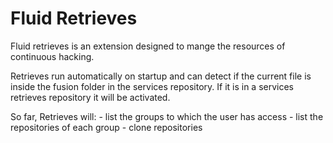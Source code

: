 # Fluid Retrieves

Fluid retrieves is an extension designed to mange the resources of
continuous hacking.

Retrieves run automatically on startup and can detect if the current file is
inside the fusion folder in the services repository. If it is in a services
retrieves repository it will be activated.

So far, Retrieves will:
    - list the groups to which the user has access
        - list the repositories of each group
          - clone repositories
